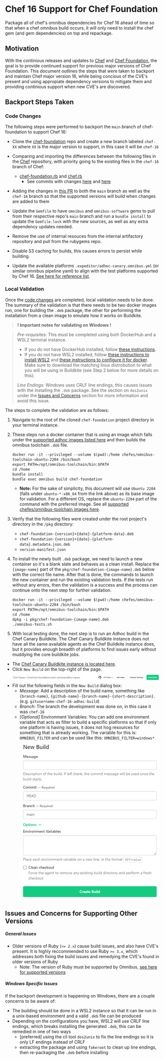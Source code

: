 # Chef 16 Support for Chef Foundation

Package all of chef's omnibus dependencies for Chef 16 ahead of time so that when a chef omnibus build occurs, it will only need to install the chef gem (and gem dependencies) on top and repackage.

## Motivation

With the continious releases and updates to [Chef](https://github.com/chef/chef) and [Chef Foundation](https://github.com/chef/chef-foundation), the goal is to provide continued support for previous major versions of Chef Foundation. This document outlines the steps that were taken to backport and maintain Chef major version 16, while being concious of the CVE's present and using appropiate dependency versions to mitigate them and providing continious support when new CVE's are discovered. 

## Backport Steps Taken

### Code Changes
The following steps were performed to backport the `main` branch of chef-foundation to support Chef 16:

* Clone the [chef-foundation](https://github.com/chef/chef-foundation/) repo and create a new branch labeled `chef-XX` where `XX` is the major version to support, in this case it will be `chef-16` 
* Comparing and importing the differences between the following files in the [Chef](https://github.com/chef/chef) repository, with priority going to the existing files in the `chef-16` branch of Chef:
	* [chef-foundation.rb](https://github.com/chef/chef-foundation/blob/main/config/projects/chef-foundation.rb) and [chef.rb](https://github.com/chef/chef/blob/chef-16/omnibus/config/projects/chef.rb)
		* See commits with changes [here](https://github.com/chef/chef-foundation/commit/16927b336090fc10ed51fe38a75744ce5811cf2d) and [here](https://github.com/chef/chef-foundation/commit/5b8071717889c51f1a82e41e42748df0005e2aa9)

* Adding the changes in [this PR](https://github.com/chef/chef-foundation/pull/34) to both the `main` branch as well as the `chef-16` branch so that the supported versions will build when changes are added to them

* Update the `Gemfile` to have `omnibus` and `omnibus-software` gems to pull from their respective repo's `main` branch and run a `bundle install` to update the `Gemfile.lock` with the new sources, as well as any extra dependency updates needed.

* Remove the use of internal resouces from the internal artifactory repository and pull from the rubygems repo. 

* Disable S3 caching for builds, this causes errors to persist while building. 

* Update the available platforms `.expeditor/adhoc-canary.omnibus.yml` (or similar omnibus pipeline yaml) to align with the test platforms supported by Chef 16. [See here for reference list](https://github.com/chef/chef/blob/main/.expeditor/adhoc-canary.omnibus.yml).

### Local Validation
Once the [code changes](#code-changes) are completed, local validation needs to be done. The summary of the validation is that there needs to be two docker images run, one for building the `.deb` package, the other for performing the installation from a clean image to emulate how it works on Buildkite.

> **! Important notes for validating on Windows !**

> *Pre-requisites:*
> This must be completed using both DockerHub and a WSL2 terminal instance.
> 
> * If you do not have DockerHub installed, follow [these instructions](https://docs.docker.com/desktop/install/windows-install/).
> * If you do not have WSL2 installed, follow [these instructions to install WSL2](https://learn.microsoft.com/en-us/windows/wsl/install) and [these instructions to configure it for docker](https://docs.docker.com/desktop/windows/wsl/). Make sure to download the matching linux distrobution to what you will be using in Buildkite (see Step 2 below for more details on this).
>
> *Line Endings:*
> Windows uses CRLF line endings, this causes issues with the installing the `.deb` package. See the section on `dos2unix` under the [Issues and Concerns](#issues-and-concerns-for-supporting-other-versions) section for more information and avoid this issue.


The steps to complete the validation are as follows:

1. Navigate to the root of the cloned `chef-foundation` project directory in your terminal instance.
2. These steps run a docker container that is using an image which falls under the [supported adhoc images listed here](https://github.com/chef/chef-foundation/blob/chef-16/.expeditor/adhoc-canary.omnibus.yml) and then builds the omnibus toolchain `.deb` file. 
	```
	docker run -it --privileged --volume $(pwd):/home chefes/omnibus-toolchain-ubuntu-2204 /bin/bash
	export PATH=/opt/omnibus-toolchain/bin:$PATH
	cd /home
	bundle install
	bundle exec omnibus build chef-foundation
	```
	* **Note:** For the sake of simplicity, this document will use `Ubuntu 2204` (falls under `ubuntu-*-x86_64` from the link above) as its base image for validation. For a different OS, replace the `ubuntu-2204` part of the command with the preferred image. See all [supported chefes/omnibus-toolchain images here](https://hub.docker.com/search?q=chefes/omnibus-toolchain).

3. Verify that the following files were created under the root project's directory in the `/pkg` directory:
	* `chef-foundation-{version}+{date}-{platform-data}.deb`
	* `chef-foundation-{version}+{date}-{platform-data}.metadata.json.deb`
	* `version-manifest.json`

4. To install the newly built `.deb` package, we need to launch a new container so it's a blank slate and behaves as a clean install. Replace the `{image-name}` part of the `pkg/chef-foundation-{image-name}.deb` below with the correct file name. After that is done, the commands to launch the new container and run the existing validation tests. If the tests run without any errors, then the validation is a success and the process can continue onto the next step for further validation.
	```
	docker run -it --privileged --volume $(pwd):/home chefes/omnibus-toolchain-ubuntu-2204 /bin/bash
	export PATH=/opt/omnibus-toolchain/bin:$PATH
	cd /home
	dpkg -i pkg/chef-foundation-{image-name}.deb
	./omnibus-tests.sh
	```

5. With local testing done, the next step is to run an Adhoc build in the Chef Canary Buildkite. The Chef Canary Buildkite instance does not have all the same available agents as the Chef Buildkite instance does, but it provides enough breadth of platforms to find issues early without muddying the core buildkite jobs. 

* The [Chef Canary Buildkite instance is located here](https://buildkite.com/chef-canary/chef-chef-foundation-main-omnibus-adhoc-canary). 
* Click `New Build` on the top-right of the page. 
![Adhoc Buildkite Header](./images/buildkite-back-support/chef-canary-chef-chef-foundation-omnibus-adhoc-header.png "New Build Button")
* Fill out the following fields in the `New Build` dialog box:
	* *Message*: Add a description of the build name, something like `{branch-name}`, `{github-name}-{branch-name}-{short-description}`. (e.g. `gitusername-chef-16-adhoc-build`)
	* *Branch*: The branch the development was done on, in this case it was `chef-16`
	* *[Optional]* Environment Variables: You can add one environment variable that acts as filter to build a specific platforms so that if only one platform is having issues, it does not hog resources for something that is already working. The variable for this is: `OMNIBUS_FILTER` and can be used like this: `OMNIBUS_FILTER=windows*`
![Adhoc Buildkite New Build Dialog](./images/buildkite-back-support/chef-canary-chef-chef-foundation-omnibus-adhoc-new-build.png "New Build Dialog")

## Issues and Concerns for Supporting Other Versions

##### General Issues
* Older versions of Ruby (`<= 2.x`) cause build issues, and also have CVE's present. It is highly reccommended to use Ruby `>= 3.x`, which addresses both fixing the build issues and remedying the CVE's found in older versions of Ruby
	* Note: The version of Ruby must be supported by Omnibus, [see here for supported versions](https://github.com/chef/omnibus-software/blob/main/config/software/ruby.rb#L44)

##### Windows Specific Issues
If the backport development is happening on Windows, there are a couple concerns to be aware of:

* The building should be done in a WSL2 instance so that it can be run in a unix-based environment and a valid `.deb` file can be produced
* Depending on the configurations you have, WSL2 will use CRLF line endings, which breaks installing the generated `.deb`, this can be remedied in one of two ways
	* [preferred] using the cli tool `dos2unix` to fix the line endings so it is only LF endings instead of CRLF
	* extracting the package and using `fakeroot` to clean up line endings, then re-packaging the `.deb` before installing